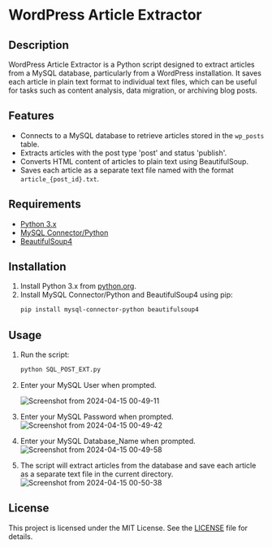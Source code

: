 
# WordPress Article Extractor

## Description

WordPress Article Extractor is a Python script designed to extract articles from a MySQL database, particularly from a WordPress installation. It saves each article in plain text format to individual text files, which can be useful for tasks such as content analysis, data migration, or archiving blog posts.

## Features

- Connects to a MySQL database to retrieve articles stored in the `wp_posts` table.
- Extracts articles with the post type 'post' and status 'publish'.
- Converts HTML content of articles to plain text using BeautifulSoup.
- Saves each article as a separate text file named with the format `article_{post_id}.txt`.

## Requirements

- [Python 3.x](https://www.python.org/downloads/)
- [MySQL Connector/Python](https://dev.mysql.com/downloads/connector/python/)
- [BeautifulSoup4](https://pypi.org/project/beautifulsoup4/)

## Installation

1. Install Python 3.x from [python.org](https://www.python.org/downloads/).
2. Install MySQL Connector/Python and BeautifulSoup4 using pip:
   ```sh
   pip install mysql-connector-python beautifulsoup4
   ```

## Usage

1. Run the script:
   ```sh
   python SQL_POST_EXT.py
   ```

2. Enter your MySQL User when prompted.
   
   ![Screenshot from 2024-04-15 00-49-11](https://github.com/offseckalki/WordPressArticleExtractor/assets/61248381/dbd73c0b-a319-4ad4-a4b3-e0cbff77d8b7)

3. Enter your MySQL Password when prompted.
   ![Screenshot from 2024-04-15 00-49-42](https://github.com/offseckalki/WordPressArticleExtractor/assets/61248381/fff04ce6-ab87-4ce4-9c82-2e856b7367d3)

4. Enter your MySQL Database_Name when prompted.
   ![Screenshot from 2024-04-15 00-49-58](https://github.com/offseckalki/WordPressArticleExtractor/assets/61248381/2ef3f24e-b9cf-4560-8641-44692cbede28)

5. The script will extract articles from the database and save each article as a separate text file in the current directory.
   ![Screenshot from 2024-04-15 00-50-38](https://github.com/offseckalki/WordPressArticleExtractor/assets/61248381/6263bec8-a4a9-43d9-9400-6be1d98aa0a0)


## License

This project is licensed under the MIT License. See the [LICENSE](LICENSE) file for details.

